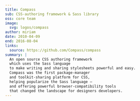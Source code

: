 ```yaml
---
title: Compass
sub: CSS-authoring framework & Sass library
oss: core team
image:
  svg: logos/compass
author: miriam
date: 2010-04-09
end: 2016-08-04
links:
  source: https://github.com/Compass/compass
summary: |
  An open source CSS authoring framework
  which uses the Sass language
  to make writing and sharing stylesheets powerful and easy.
  Compass was the first package-manager
  and toolkit-sharing platform for CSS,
  helping popularize the Sass language –
  and offering powerful browser-compatibility tools
  that changed the landscape for designers developers.
---
```

